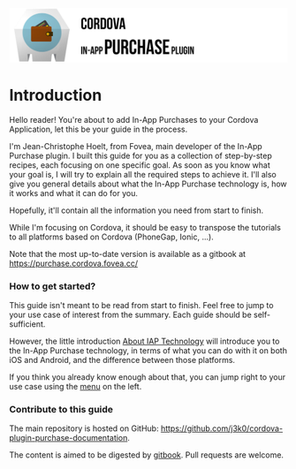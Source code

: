 ![](./.gitbook/assets/banner.jpg)

# Introduction

Hello reader! You're about to add In-App Purchases to your Cordova Application, let this be your guide in the process.

I'm Jean-Christophe Hoelt, from Fovea, main developer of the In-App Purchase plugin. I built this guide for you as a collection of step-by-step recipes, each focusing on one specific goal. As soon as you know what your goal is, I will try to explain all the required steps to achieve it. I'll also give you general details about what the In-App Purchase technology is, how it works and what it can do for you.

Hopefully, it'll contain all the information you need from start to finish.

While I'm focusing on Cordova, it should be easy to transpose the tutorials to all platforms based on Cordova \(PhoneGap, Ionic, ...\).

Note that the most up-to-date version is available as a gitbook at https://purchase.cordova.fovea.cc/

### How to get started?

This guide isn't meant to be read from start to finish. Feel free to jump to your use case of interest from the summary. Each guide should be self-sufficient.

However, the little introduction [About IAP Technology](introduction/generalities-about-iap-technology.md) will introduce you to the In-App Purchase technology, in terms of what you can do with it on both iOS and Android, and the difference between those platforms.

If you think you already know enough about that, you can jump right to your use case using the [menu](SUMMARY.md) on the left.

### Contribute to this guide

The main repository is hosted on GitHub: https://github.com/j3k0/cordova-plugin-purchase-documentation.

The content is aimed to be digested by [gitbook](https://gitbook.com). Pull requests are welcome.

